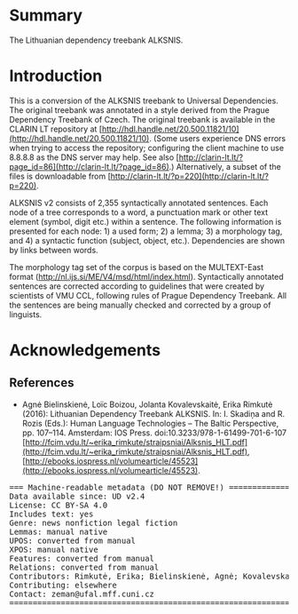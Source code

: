 # Summary

The Lithuanian dependency treebank ALKSNIS.

# Introduction

This is a conversion of the ALKSNIS treebank to Universal Dependencies.
The original treebank was annotated in a style derived from the Prague Dependency Treebank of Czech.
The original treebank is available in the CLARIN LT repository at
[http://hdl.handle.net/20.500.11821/10](http://hdl.handle.net/20.500.11821/10).
(Some users experience DNS errors when trying to access the repository;
configuring the client machine to use 8.8.8.8 as the DNS server may help.
See also [http://clarin-lt.lt/?page_id=86](http://clarin-lt.lt/?page_id=86).)
Alternatively, a subset of the files is downloadable from
[http://clarin-lt.lt/?p=220](http://clarin-lt.lt/?p=220).

ALKSNIS v2 consists of 2,355 syntactically annotated sentences.
Each node of a tree corresponds to a word, a punctuation mark or other text
element (symbol, digit etc.) within a sentence. The following information is
presented for each node: 1) a used form; 2) a lemma; 3) a morphology tag,
and 4) a syntactic function (subject, object, etc.). Dependencies are shown
by links between words.

The morphology tag set of the corpus is based on the MULTEXT-East format
(http://nl.ijs.si/ME/V4/msd/html/index.html). Syntactically annotated sentences
are corrected according to guidelines that were created by scientists of
VMU CCL, following rules of Prague Dependency Treebank. All the sentences are
being manually checked and corrected by a group of linguists.

# Acknowledgements

## References

* Agnė Bielinskienė, Loïc Boizou, Jolanta Kovalevskaitė, Erika Rimkutė (2016): Lithuanian Dependency Treebank ALKSNIS.
  In: I. Skadiņa and R. Rozis (Eds.): Human Language Technologies – The Baltic Perspective, pp. 107–114. Amsterdam: IOS Press.
  doi:10.3233/978-1-61499-701-6-107
  [http://fcim.vdu.lt/~erika_rimkute/straipsniai/Alksnis_HLT.pdf](http://fcim.vdu.lt/~erika_rimkute/straipsniai/Alksnis_HLT.pdf),
  [http://ebooks.iospress.nl/volumearticle/45523](http://ebooks.iospress.nl/volumearticle/45523).


<pre>
=== Machine-readable metadata (DO NOT REMOVE!) ================================
Data available since: UD v2.4
License: CC BY-SA 4.0
Includes text: yes
Genre: news nonfiction legal fiction
Lemmas: manual native
UPOS: converted from manual
XPOS: manual native
Features: converted from manual
Relations: converted from manual
Contributors: Rimkutė, Erika; Bielinskienė, Agnė; Kovalevskaitė, Jolanta; Boizou, Loïc; Aleksandravičiūtė, Gabrielė; Zeman, Daniel
Contributing: elsewhere
Contact: zeman@ufal.mff.cuni.cz
===============================================================================
</pre>
